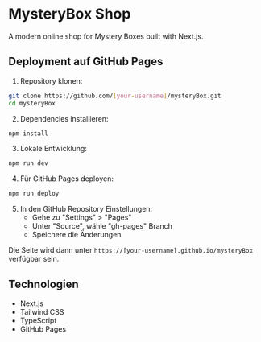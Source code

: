 # MysteryBox Shop

A modern online shop for Mystery Boxes built with Next.js.

## Deployment auf GitHub Pages

1. Repository klonen:
```bash
git clone https://github.com/[your-username]/mysteryBox.git
cd mysteryBox
```

2. Dependencies installieren:
```bash
npm install
```

3. Lokale Entwicklung:
```bash
npm run dev
```

4. Für GitHub Pages deployen:
```bash
npm run deploy
```

5. In den GitHub Repository Einstellungen:
   - Gehe zu "Settings" > "Pages"
   - Unter "Source", wähle "gh-pages" Branch
   - Speichere die Änderungen

Die Seite wird dann unter `https://[your-username].github.io/mysteryBox` verfügbar sein.

## Technologien

- Next.js
- Tailwind CSS
- TypeScript
- GitHub Pages
